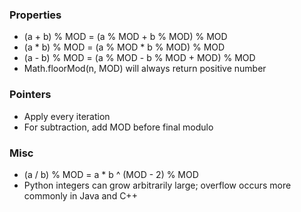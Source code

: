 ### Properties
- (a + b) % MOD = (a % MOD + b % MOD) % MOD
- (a * b) % MOD = (a % MOD * b % MOD) % MOD
- (a - b) % MOD = (a % MOD - b % MOD + MOD) % MOD
- Math.floorMod(n, MOD) will always return positive number

### Pointers
- Apply every iteration
- For subtraction, add MOD before final modulo

### Misc
- (a / b) % MOD = a * b ^ (MOD - 2) % MOD
- Python integers can grow arbitrarily large; overflow occurs more commonly in Java and C++